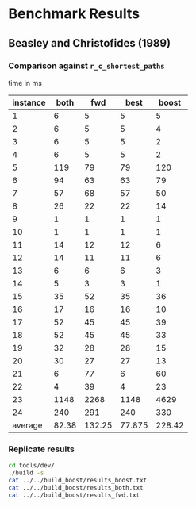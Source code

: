 # Benchmark Results

## Beasley and Christofides (1989)

### Comparison against `r_c_shortest_paths`

time in ms

instance | both | fwd | best | boost
-- | -- | -- | -- | --
1 | 6 | 5 | 5 | 5
2 | 6 | 5 | 5 | 4
3 | 6 | 5 | 5 | 2
4 | 6 | 5 | 5 | 2
5 | 119 | 79 | 79 | 120
6 | 94 | 63 | 63 | 79
7 | 57 | 68 | 57 | 50
8 | 26 | 22 | 22 | 14
9 | 1 | 1 | 1 | 1
10 | 1 | 1 | 1 | 1
11 | 14 | 12 | 12 | 6
12 | 14 | 11 | 11 | 6
13 | 6 | 6 | 6 | 3
14 | 5 | 3 | 3 | 1
15 | 35 | 52 | 35 | 36
16 | 17 | 16 | 16 | 10
17 | 52 | 45 | 45 | 39
18 | 52 | 45 | 45 | 33
19 | 32 | 28 | 28 | 15
20 | 30 | 27 | 27 | 13
21 | 6 | 77 | 6 | 60
22 | 4 | 39 | 4 | 23
23 | 1148 | 2268 | 1148 | 4629
24 | 240 | 291 | 240 | 330
average | 82.38 | 132.25 | 77.875 | 228.42

### Replicate results

```bash
cd tools/dev/
./build -s
cat ../../build_boost/results_boost.txt
cat ../../build_boost/results_both.txt
cat ../../build_boost/results_fwd.txt
```
